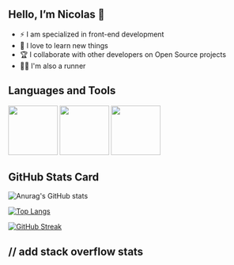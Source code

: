 Hello, I’m Nicolas 👋 
---

- ⚡ I am specialized in front-end development 
- 🌱 I love to learn new things
- 🏆 I collaborate with other developers on Open Source projects
- 🏃‍♂️ I'm also a runner

Languages and Tools
--

<img src="https://user-images.githubusercontent.com/90917212/188749562-56aa4951-1371-4410-9f98-568dfd97cb0e.png" width="100" height="100"/>   <img src="https://user-images.githubusercontent.com/90917212/188749476-1f822e6f-4706-4404-b81a-b0fe5d3c03e3.png" width="100" height="100" />    <img src="https://user-images.githubusercontent.com/90917212/188749619-2c6e5787-c1c4-4968-bd19-9f69283b90c6.png" width="100" height="100" />


GitHub Stats Card
--
![Anurag's GitHub stats](https://github-readme-stats.vercel.app/api?username=n-tardieu&hide_rank=true&show_icons=true)

[![Top Langs](https://github-readme-stats.vercel.app/api/top-langs/?username=n-tardieu&layout=Compact)](https://github.com/anuraghazra/github-readme-stats)


[![GitHub Streak](http://github-readme-streak-stats.herokuapp.com?user=n-tardieu&theme=dark&background=000000)](https://git.io/streak-stats)


// add stack overflow stats
--
